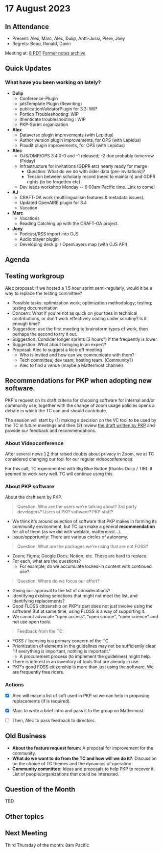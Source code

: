 # 17 August 2023 

In Attendance
-------------

- Present: Alex, Marc, Alec, Dulip, Antti-Jussi, Piere, Joey
- Regrets: Beau, Ronald, Davin

Meeting at: [8 PDT](https://www.timeanddate.com/worldclock/converter.html?iso=20230817T150000&p1=tz_pt&p2=256&p3=80&p4=3705&p5=418&p6=tz_adt&p7=31&p8=37&p9=101)
[Former notes archive](https://github.com/pkp/technical-committee/tree/main/meeting-minutes)


Quick Updates
-------------

### What have you been working on lately?

- **Dulip**
    - Conference-Plugin
    - jatsTemplate Plugin (Rewriting)
    - publicationValidatorPlugin for 3.3: WIP
    - Portico Troubleshooting:  WIP
    - ithenticate troubleshooting : WIP
    - PKP-Sprint organization
- **Alex**
    - Dataverse plugin improvements (with Lepidus)
    - Author version plugin improvements, for OPS (with Lepidus)
    - Plaudit plugin improvements, for OPS (with Lepidus)
- **Alec**
    - OJS/OMP/OPS 3.4.0-0 and -1 released; -2 due probably tomorrow (Friday)
    - Infrastructure for invitations (GDPR etc) nearly ready for merge
        - Question: What do we do with older data (pre-invitations)?
        - Tension between scholarly record (need to maintain) and GDPR rights (to be forgotten etc)
    - Dev leads workshop Monday -- 9:00am Pacific time. Link to come!
- **AJ**
    - CRAFT-OA work (multilingualism features & metadata issues).
    - Updated OpenAIRE plugin for 3.4
    - Vacation
- **Marc**
    - Vacations
    - Reading Catching up with the CRAFT-OA project.
- **Joey**
    - Podcast/RSS import into OJS
    - Audio player plugin
    - Developing deck.gl / OpenLayers map (with OJS API)


Agenda
------

## Testing workgroup

Alec proposal: If we hosted a 1.5 hour sprint semi-regularly, would it be a way to replace the testing committee?
- Possible tasks: optimization work; optimization methodology; testing; testing documentation
- Concern: What if you're not as quick on your toes in technical contributions, or don't work effectively coding under scrutiny? Is it enough time?
- Suggestion: use the first meeting to brainstorm types of work, then perhaps the second to try it out.
- Suggestion: Consider longer sprints (3 hours?) if the frequently is lower.
- Suggestion: What about bringing in an expert?
- Proposal: Alec to suggest a kick-off meeting
    - Who is invited and how can we communicate with them?
    - Tech committee; dev team; hosting team. (Community?)
    - Alec to find a venue (maybe a Mattermost channel)


## Recommendations for PKP when adopting new software. 

PKP's request on its draft criteria for choosing software for internal and/or community use, together with the change of zoom usage policies opens a debate in which the TC can and should contribute.

The session will start by (1) making a decision on the VC tool to be used by the TC in future meetings and then (2) review [the draft written by PKP](https://docs.google.com/document/d/15WSfud8PfhajdNvnF1THyaMjlZFQbSjBhB0xW9zJjSk/edit) and provide our feedback and recommendations.

### About Videoconference

After several news [1](https://stackdiary.com/zoom-terms-now-allow-training-ai-on-user-content-with-no-opt-out/) [2](https://www.engadget.com/zoom-reverses-policy-that-allowed-it-to-train-ai-on-customer-data-212230598.html) that raised doubts about privacy in Zoom, we at TC considered changing our tool for our regular videoconferences:

For this call, TC experimented with Big Blue Button (thanks Dulip / TIB). It seemed to work very well. TC will continue using this.

### About PKP software

About the draft sent by PKP.

> Question: Who are the users we're talking about? 3rd party developers? Users of PKP software? PKP staff?
- We think it's around selection of software that PKP makes in forming its community environment, but TC can make a general **recommendation** for all of them (as we did with weblate, mattermost...).
- Issue/opportunity: There are various circles of autonomy.

> Question: What are the packages we're using that are not FOSS?
- Zoom; Figma; Google Docs; Notion; etc. These are hard to replace.
- For each, what are the questions?
    - For example, do we accumulate locked-in content with continued use?

> Question: Where do we focus our effort?
- Giving our approval to the list of considerations?
- Identifying existing selections that might not meet the list, and identifying replacements?
- Good FLOSS citizenship on PKP's part does not just involve using the software! But at same time, using FLOSS is a way of supporting it.
- We cannot advocate "open access", "open source", "open science" and not use open tools.

> Feedback from the TC:
- FOSS / licensing is a primary concern of the TC.
- Prioritization of elements in the guidelines may not be sufficiently clear. "If everything is important, nothing is important."
    - A procurement process (to implement the guidelines) might help.
- There is interest in an inventory of tools that are already in use.
- PKP's good FOSS citizenship is more than just using the software. We are frequently free riders.


### Actions
- [x] Alec will make a list of soft used in PKP so we can help in proposing replacements (if is required).
- [x] Marc to write a brief intro and pass it to the group on Mattermost.
- [ ] Then, Alec to pass feedback to directors.


Old Business
------------

- **About the feature request forum:** A proposal for improvement for the community.
- **What do we want to do from the TC and how will we do it?**: Discussion on the choice of TC themes and the dynamics of operation.
- **Community committee:** Ideas and proposals to help PKP to recover it. List of people/organizations that could be interested.


Question of the Month
---------------------

TBD


Other topics
------------


Next Meeting
------------

Third Thursday of the month: 8am Pacific
